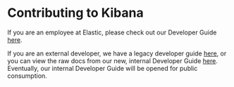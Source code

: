 # Contributing to Kibana

If you are an employee at Elastic, please check out our Developer Guide [here](https://docs.elastic.dev/kibana-dev-docs/welcome).

If you are an external developer, we have a legacy developer guide [here](https://www.elastic.co/guide/en/kibana/master/development.html), or you can view the raw docs from our new, internal Developer Guide [here](./dev_docs/getting_started/dev_welcome.mdx). Eventually, our internal Developer Guide will be opened for public consumption.
